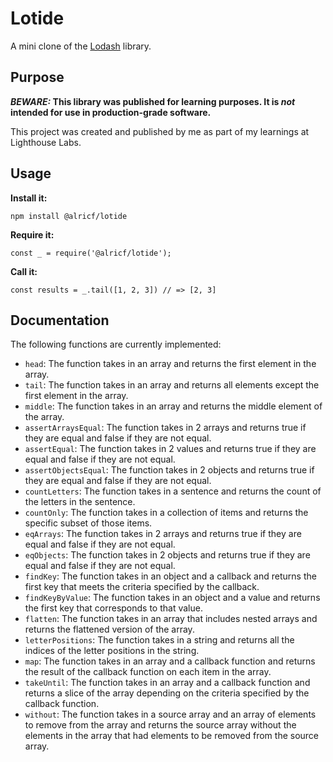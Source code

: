 # Lotide

A mini clone of the [Lodash](https://lodash.com) library.

## Purpose

**_BEWARE:_ This library was published for learning purposes. It is _not_ intended for use in production-grade software.**

This project was created and published by me as part of my learnings at Lighthouse Labs. 

## Usage

**Install it:**

`npm install @alricf/lotide`

**Require it:**

`const _ = require('@alricf/lotide');`

**Call it:**

`const results = _.tail([1, 2, 3]) // => [2, 3]`

## Documentation

The following functions are currently implemented:

* `head`: The function takes in an array and returns the first element in the array.
* `tail`: The function takes in an array and returns all elements except the first element in the array.
* `middle`: The function takes in an array and returns the middle element of the array.
* `assertArraysEqual`: The function takes in 2 arrays and returns true if they are equal and false if they are not equal.
* `assertEqual`: The function takes in 2 values and returns true if they are equal and false if they are not equal.
* `assertObjectsEqual`: The function takes in 2 objects and returns true if they are equal and false if they are not equal.
* `countLetters`: The function takes in a sentence and returns the count of the letters in the sentence.
* `countOnly`: The function takes in a collection of items and returns the specific subset of those items.
* `eqArrays`: The function takes in 2 arrays and returns true if they are equal and false if they are not equal.
* `eqObjects`: The function takes in 2 objects and returns true if they are equal and false if they are not equal.
* `findKey`: The function takes in an object and a callback and returns the first key that meets the criteria specified by the callback.
* `findKeyByValue`: The function takes in an object and a value and returns the first key that corresponds to that value.
* `flatten`: The function takes in an array that includes nested arrays and returns the flattened version of the array.
* `letterPositions`: The function takes in a string and returns all the indices of the letter positions in the string.
* `map`: The function takes in an array and a callback function and returns the result of the callback function on each item in the array.
* `takeUntil`: The function takes in an array and a callback function and returns a slice of the array depending on the criteria specified by the callback function.
* `without`: The function takes in a source array and an array of elements to remove from the array and returns the source array without the elements in the array that had elements to be removed from the source array.